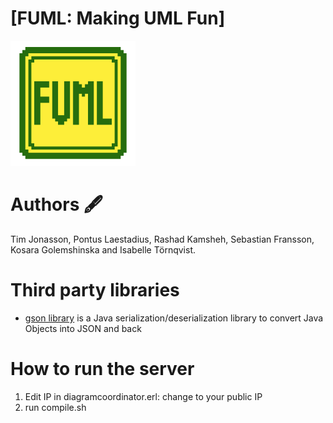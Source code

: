 # [FUML: Making UML Fun]
 
 <img width="200" height="200" src="https://github.com/timjon/group4/blob/develop/Application/src/resources/logo.png">
 

# Authors 🖋️

Tim Jonasson, Pontus Laestadius, Rashad Kamsheh, Sebastian Fransson, Kosara Golemshinska and Isabelle Törnqvist.
 
# Third party libraries

- [gson library](https://github.com/google/gson)
is a Java serialization/deserialization library to convert Java Objects into JSON and back

# How to run the server
1. Edit IP in diagramcoordinator.erl: change to your public IP
2. run compile.sh

